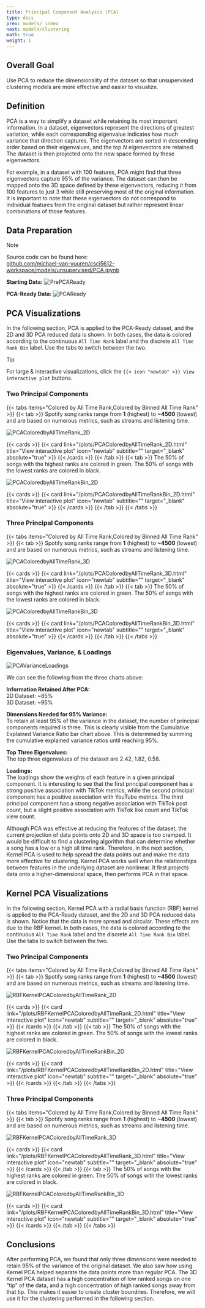 ```yaml
---
title: Principal Component Analysis (PCA)
type: docs
prev: models/_index
next: models/clustering
math: true
weight: 1
---
```


## Overall Goal

Use PCA to reduce the dimensionality of the dataset so that unsupervised clustering models are more effective and easier to visualize.

## Definition

PCA is a way to simplify a dataset while retaining its most important information. In a dataset, eigenvectors represent the directions of greatest variation, while each corresponding eigenvalue indicates how much variance that direction captures. The eigenvectors are sorted in descending order based on their eigenvalues, and the top $N$ eigenvectors are retained. The dataset is then projected onto the new space formed by these eigenvectors.

For example, in a dataset with 100 features, PCA might find that three eigenvectors capture 95% of the variance. The dataset can then be mapped onto the 3D space defined by these eigenvectors, reducing it from 100 features to just 3 while still preserving most of the original information. It is important to note that these eigenvectors do not correspond to individual features from the original dataset but rather represent linear combinations of those features.

## Data Preparation

>[!NOTE]
>Source code can be found here:\
>[github.com/michael-van-vuuren/csci5612-workspace/models/unsupervised/PCA.ipynb](https://github.com/michael-van-vuuren/csci5612-workspace/blob/main/models/unsupervised/PCA.ipynb)

**Starting Data:**
![PrePCAReady](/images/pca/PrePCAReady.png)

**PCA-Ready Data:**
![PCAReady](/images/pca/PCAReady.png)

## PCA Visualizations

In the following section, PCA is applied to the PCA-Ready dataset, and the 2D and 3D PCA reduced data is shown. In both cases, the data is colored according to the continuous `All Time Rank` label and the discrete `All Time Rank Bin` label. Use the tabs to switch between the two. 

>[!TIP]
>For large & interactive visualizations, click the `{{< icon "newtab" >}} View interactive plot` buttons.

### Two Principal Components

{{< tabs items="Colored by All Time Rank,Colored by Binned All Time Rank" >}}
  {{< tab >}}
  Spotify song ranks range from **1** (highest) to **~4500** (lowest) and are based on numerous metrics, such as streams and listening time.

  ![PCAColoredbyAllTimeRank_2D](/images/pca/PCAColoredbyAllTimeRank_2D.png)

  {{< cards >}}
    {{< card link="/plots/PCAColoredbyAllTimeRank_2D.html" title="View interactive plot" icon="newtab" subtitle="" target="_blank" absolute="true" >}}
  {{< /cards >}}
  {{< /tab >}}
  {{< tab >}}
  The 50% of songs with the highest ranks are colored in green. The 50% of songs with the lowest ranks are colored in black.

  ![PCAColoredbyAllTimeRankBin_2D](/images/pca/PCAColoredbyAllTimeRankBin_2D.png)

  {{< cards >}}
    {{< card link="/plots/PCAColoredbyAllTimeRankBin_2D.html" title="View interactive plot" icon="newtab" subtitle="" target="_blank" absolute="true" >}}
  {{< /cards >}}
  {{< /tab >}}
{{< /tabs >}}

### Three Principal Components

{{< tabs items="Colored by All Time Rank,Colored by Binned All Time Rank" >}}
  {{< tab >}}
  Spotify song ranks range from **1** (highest) to **~4500** (lowest) and are based on numerous metrics, such as streams and listening time.

  ![PCAColoredbyAllTimeRank_3D](/images/pca/PCAColoredbyAllTimeRank_3D.png)

  {{< cards >}}
    {{< card link="/plots/PCAColoredbyAllTimeRank_3D.html" title="View interactive plot" icon="newtab" subtitle="" target="_blank" absolute="true" >}}
  {{< /cards >}}
  {{< /tab >}}
  {{< tab >}}
  The 50% of songs with the highest ranks are colored in green. The 50% of songs with the lowest ranks are colored in black.

  ![PCAColoredbyAllTimeRankBin_3D](/images/pca/PCAColoredbyAllTimeRankBin_3D.png)

  {{< cards >}}
    {{< card link="/plots/PCAColoredbyAllTimeRankBin_3D.html" title="View interactive plot" icon="newtab" subtitle="" target="_blank" absolute="true" >}}
  {{< /cards >}}
  {{< /tab >}}
{{< /tabs >}}

### Eigenvalues, Variance, & Loadings

![PCAVarianceLoadings](/images/pca/PCAVarianceLoadings.png)

We can see the following from the three charts above:

**Information Retained After PCA:**\
2D Dataset: ~85%\
3D Dataset: ~95%

**Dimensions Needed for 95% Variance:**\
To retain at least 95% of the variance in the dataset, the number of principal components required is three. This is clearly visible from the Cumulative Explained Variance Ratio bar chart above. This is determined by summing the cumulative explained variance ratios until reaching 95%.

**Top Three Eigenvalues:**\
The top three eigenvalues of the dataset are 2.42, 1.82, 0.58.

**Loadings:**\
The loadings show the weights of each feature in a given principal component. It is interesting to see that the first principal component has a strong positive association with TikTok metrics, while the second principal component has a positive association with YouTube metrics. The third principal component has a strong negative association with TikTok post count, but a slight positive association with TikTok like count and TikTok view count.

Although PCA was effective at reducing the features of the dataset, the current projection of data points onto 2D and 3D space is too cramped. It would be difficult to find a clustering algorithm that can determine whether a song has a low or a high all time rank. Therefore, in the next section, Kernel PCA is used to help spread the data points out and make the data more effective for clustering. Kernel PCA works well when the relationships between features in the underlying dataset are nonlinear. It first projects data onto a higher-dimensional space, then performs PCA in that space.

## Kernel PCA Visualizations

In the following section, Kernel PCA with a radial basis function (RBF) kernel is applied to the PCA-Ready dataset, and the 2D and 3D PCA reduced data is shown. Notice that the data is more spread and circular. These effects are due to the RBF kernel. In both cases, the data is colored according to the continuous `All Time Rank` label and the discrete `All Time Rank Bin` label. Use the tabs to switch between the two. 

### Two Principal Components

{{< tabs items="Colored by All Time Rank,Colored by Binned All Time Rank" >}}
  {{< tab >}}
  Spotify song ranks range from **1** (highest) to **~4500** (lowest) and are based on numerous metrics, such as streams and listening time.

  ![RBFKernelPCAColoredbyAllTimeRank_2D](/images/pca/RBFKernelPCAColoredbyAllTimeRank_2D.png)

  {{< cards >}}
    {{< card link="/plots/RBFKernelPCAColoredbyAllTimeRank_2D.html" title="View interactive plot" icon="newtab" subtitle="" target="_blank" absolute="true" >}}
  {{< /cards >}}
  {{< /tab >}}
  {{< tab >}}
  The 50% of songs with the highest ranks are colored in green. The 50% of songs with the lowest ranks are colored in black.

  ![RBFKernelPCAColoredbyAllTimeRankBin_2D](/images/pca/RBFKernelPCAColoredbyAllTimeRankBin_2D.png)

  {{< cards >}}
    {{< card link="/plots/RBFKernelPCAColoredbyAllTimeRankBin_2D.html" title="View interactive plot" icon="newtab" subtitle="" target="_blank" absolute="true" >}}
  {{< /cards >}}
  {{< /tab >}}
{{< /tabs >}}

### Three Principal Components

{{< tabs items="Colored by All Time Rank,Colored by Binned All Time Rank" >}}
  {{< tab >}}
  Spotify song ranks range from **1** (highest) to **~4500** (lowest) and are based on numerous metrics, such as streams and listening time.

  ![RBFKernelPCAColoredbyAllTimeRank_3D](/images/pca/RBFKernelPCAColoredbyAllTimeRank_3D.png)

  {{< cards >}}
    {{< card link="/plots/RBFKernelPCAColoredbyAllTimeRank_3D.html" title="View interactive plot" icon="newtab" subtitle="" target="_blank" absolute="true" >}}
  {{< /cards >}}
  {{< /tab >}}
  {{< tab >}}
  The 50% of songs with the highest ranks are colored in green. The 50% of songs with the lowest ranks are colored in black.

  ![RBFKernelPCAColoredbyAllTimeRankBin_3D](/images/pca/RBFKernelPCAColoredbyAllTimeRankBin_3D.png)

  {{< cards >}}
    {{< card link="/plots/RBFKernelPCAColoredbyAllTimeRankBin_3D.html" title="View interactive plot" icon="newtab" subtitle="" target="_blank" absolute="true" >}}
  {{< /cards >}}
  {{< /tab >}}
{{< /tabs >}}

## Conclusions

After performing PCA, we found that only three dimensions were needed to retain 95% of the variance of the original dataset. We also saw how using Kernel PCA helped separate the data points more than regular PCA. The 3D Kernel PCA dataset has a high concentration of low ranked songs on one "tip" of the data, and a high concentration of high ranked songs away from that tip. This makes it easier to create cluster boundries. Therefore, we will use it for the clustering performed in the following section. 
